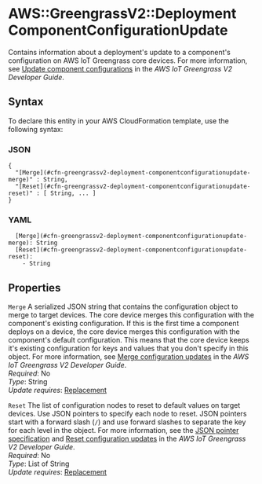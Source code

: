 # AWS::GreengrassV2::Deployment ComponentConfigurationUpdate<a name="aws-properties-greengrassv2-deployment-componentconfigurationupdate"></a>

Contains information about a deployment's update to a component's configuration on AWS IoT Greengrass core devices\. For more information, see [Update component configurations](https://docs.aws.amazon.com/greengrass/v2/developerguide/update-component-configurations.html) in the _AWS IoT Greengrass V2 Developer Guide_\.

## Syntax<a name="aws-properties-greengrassv2-deployment-componentconfigurationupdate-syntax"></a>

To declare this entity in your AWS CloudFormation template, use the following syntax:

### JSON<a name="aws-properties-greengrassv2-deployment-componentconfigurationupdate-syntax.json"></a>

```
{
  "[Merge](#cfn-greengrassv2-deployment-componentconfigurationupdate-merge)" : String,
  "[Reset](#cfn-greengrassv2-deployment-componentconfigurationupdate-reset)" : [ String, ... ]
}
```

### YAML<a name="aws-properties-greengrassv2-deployment-componentconfigurationupdate-syntax.yaml"></a>

```
  [Merge](#cfn-greengrassv2-deployment-componentconfigurationupdate-merge): String
  [Reset](#cfn-greengrassv2-deployment-componentconfigurationupdate-reset):
    - String
```

## Properties<a name="aws-properties-greengrassv2-deployment-componentconfigurationupdate-properties"></a>

`Merge` <a name="cfn-greengrassv2-deployment-componentconfigurationupdate-merge"></a>
A serialized JSON string that contains the configuration object to merge to target devices\. The core device merges this configuration with the component's existing configuration\. If this is the first time a component deploys on a device, the core device merges this configuration with the component's default configuration\. This means that the core device keeps it's existing configuration for keys and values that you don't specify in this object\. For more information, see [Merge configuration updates](https://docs.aws.amazon.com/greengrass/v2/developerguide/update-component-configurations.html#merge-configuration-update) in the _AWS IoT Greengrass V2 Developer Guide_\.  
_Required_: No  
_Type_: String  
_Update requires_: [Replacement](https://docs.aws.amazon.com/AWSCloudFormation/latest/UserGuide/using-cfn-updating-stacks-update-behaviors.html#update-replacement)

`Reset` <a name="cfn-greengrassv2-deployment-componentconfigurationupdate-reset"></a>
The list of configuration nodes to reset to default values on target devices\. Use JSON pointers to specify each node to reset\. JSON pointers start with a forward slash \(`/`\) and use forward slashes to separate the key for each level in the object\. For more information, see the [JSON pointer specification](https://tools.ietf.org/html/rfc6901) and [Reset configuration updates](https://docs.aws.amazon.com/greengrass/v2/developerguide/update-component-configurations.html#reset-configuration-update) in the _AWS IoT Greengrass V2 Developer Guide_\.  
_Required_: No  
_Type_: List of String  
_Update requires_: [Replacement](https://docs.aws.amazon.com/AWSCloudFormation/latest/UserGuide/using-cfn-updating-stacks-update-behaviors.html#update-replacement)
